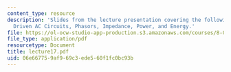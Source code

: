 ```yaml
---
content_type: resource
description: 'Slides from the lecture presentation covering the following topics:
  Driven AC Circuits, Phasors, Impedance, Power, and Energy.'
file: https://ol-ocw-studio-app-production.s3.amazonaws.com/courses/8-022-physics-ii-electricity-and-magnetism-fall-2004/06e667759af969c3ede560f1fc0bc93b_lecture17.pdf
file_type: application/pdf
resourcetype: Document
title: lecture17.pdf
uid: 06e66775-9af9-69c3-ede5-60f1fc0bc93b
---
```

